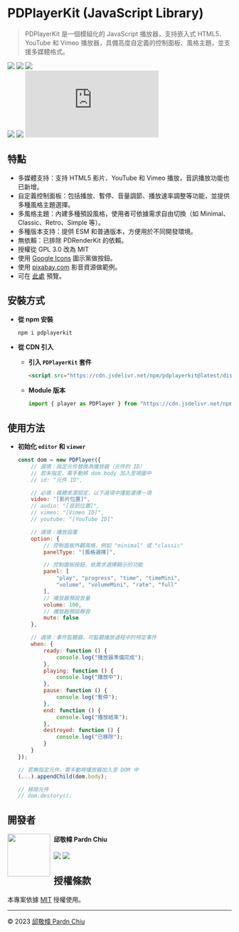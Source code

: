 # PDPlayerKit (JavaScript Library)

> PDPlayerKit 是一個模組化的 JavaScript 播放器，支持嵌入式 HTML5、YouTube 和 Vimeo 播放器，具備高度自定義的控制面板、風格主題，並支援多媒體格式。

![](https://img.shields.io/badge/tag-JavaScript%20Library-bb4444) ![](https://img.shields.io/github/license/pardnchiu/PDPlayerKit?color=44bb44) ![](https://img.shields.io/badge/creator-邱敬幃-4444bb)<br>
[![](https://img.shields.io/github/v/release/pardnchiu/PDPlayerKit?color=bbbb44)](https://github.com/pardnchiu/PDPlayerKit) [![](https://img.shields.io/npm/v/pdplayerkit?color=44bbbb)](https://www.npmjs.com/package/pdplayerkit) ![](https://img.shields.io/github/size/pardnchiu/PDPlayerKit/dist/PDPlayerKit.js?color=bb44bb)

## 特點

- 多媒體支持：支持 HTML5 影片、YouTube 和 Vimeo 播放，音訊播放功能也已新增。
- 自定義控制面板：包括播放、暫停、音量調節、播放速率調整等功能，並提供多種風格主題選擇。
- 多風格主題：內建多種預設風格，使用者可依據需求自由切換（如 Minimal、Classic、Retro、Simple 等）。
- 多種版本支持：提供 ESM 和普通版本，方便用於不同開發環境。
- 無依賴：已排除 PDRenderKit 的依賴。
- 授權從 GPL 3.0 改為 MIT
- 使用 [Google Icons](https://fonts.google.com/icons) 圖示黨做按鈕。
- 使用 [pixabay.com](https://pixabay.com/videos/) 影音資源做範例。
- 可在 [此處](https://pardnchiu.github.io/PDPlayerKit) 預覽。

## 安裝方式

- **從 npm 安裝**
    ```bash
    npm i pdplayerkit
    ```

- **從 CDN 引入**
    - **引入 `PDPlayerKit` 套件**
        ```html
        <script src="https://cdn.jsdelivr.net/npm/pdplayerkit@latest/dist/PDPlayerKit.js"></script>
        ```
    - **Module 版本**
        ```javascript
        import { player as PDPlayer } from "https://cdn.jsdelivr.net/npm/pdplayerkit@latest/dist/PDPlayerKit.module.js";
        ```

## 使用方法

- **初始化 `editor` 和 `viewer`**
    ```Javascript
    const dom = new PDPlayer({
        // 選填：指定元件替換為播放器（元件的 ID）
        // 若未指定，需手動將 dom.body 加入至視圖中
        // id: "元件 ID",

        // 必填：媒體來源設定，以下選項中僅能選擇一項
        video: "[影片位置]",
        // audio: "[音訊位置]",
        // vimeo: "[Vimeo ID]",
        // youtube: "[YouTube ID]"

        // 選填：播放設置
        option: {
            // 控制面板外觀風格，例如 "minimal" 或 "classic"
            panelType: "[風格選擇]",

            // 控制面板按鈕，依需求選擇顯示的功能
            panel: [
                "play", "progress", "time", "timeMini", 
                "volume", "volumeMini", "rate", "full"
            ],
            // 播放器預設音量
            volume: 100,
            // 播放器預設靜音
            mute: false
        },

        // 選填：事件監聽器，可監聽播放過程中的特定事件
        when: {
            ready: function () {
                console.log("播放器準備完成");
            },
            playing: function () {
                console.log("播放中");
            },
            pause: function () {
                console.log("暫停");
            },
            end: function () {
                console.log("播放結束");
            },
            destroyed: function () {
                console.log("已移除");
            }
        }
    });

    // 若無指定元件，需手動將播放器加入至 DOM 中
    (...).appendChild(dom.body);

    // 移除元件
    // dom.destory();
    ```


## 開發者

<img src="https://avatars.githubusercontent.com/u/25631760" align="left" width="96" height="96" style="margin-right: 0.5rem;" />

<h4 style="padding-top: 0">邱敬幃 Pardn Chiu</h4>

[![](https://pardn.io/image/mail.svg)](mailto:dev@pardn.io) [![](https://skillicons.dev/icons?i=linkedin)](https://linkedin.com/in/pardnchiu) 

## 授權條款

本專案依據 [MIT](https://github.com/pardnchiu/PDPlayerKit/blob/main/LICENSE) 授權使用。

***

©️ 2023 [邱敬幃 Pardn Chiu](https://www.linkedin.com/in/pardnchiu)
